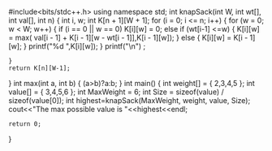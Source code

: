 #include<bits/stdc++.h>
using namespace std;
int knapSack(int W, int wt[], int val[], int n)
{
    int i, w;
    int K[n + 1][W + 1];
    for (i = 0; i <= n; i++)
    {
        for (w = 0; w < W; w++)
        {
            if (i == 0 || w == 0)
                K[i][w] = 0;
            else if (wt[i-1] <=w)
            {
                K[i][w] = max( val[i - 1] + K[i - 1][w - wt[i - 1]],K[i - 1][w]);
            }
            else
            {
                K[i][w] = K[i - 1][w];
            }
            printf("%d    ",K[i][w]);
        }
        printf("\n")     ;

    }
    return K[n][W-1];
}
int max(int a, int b)
{
(a>b)?a:b;
}
int main()
{
    int weight[] = { 2,3,4,5 };
    int value[] = { 3,4,5,6 };
    int MaxWeight = 6;
    int Size = sizeof(value) / sizeof(value[0]);
    int highest=knapSack(MaxWeight, weight, value, Size);
    cout<<"The max possible value  is "<<highest<<endl;

    return 0;
}
